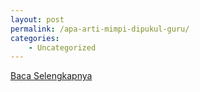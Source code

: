 ```yaml
---
layout: post
permalink: /apa-arti-mimpi-dipukul-guru/
categories:
    - Uncategorized
---
```


[Baca Selengkapnya](/09)